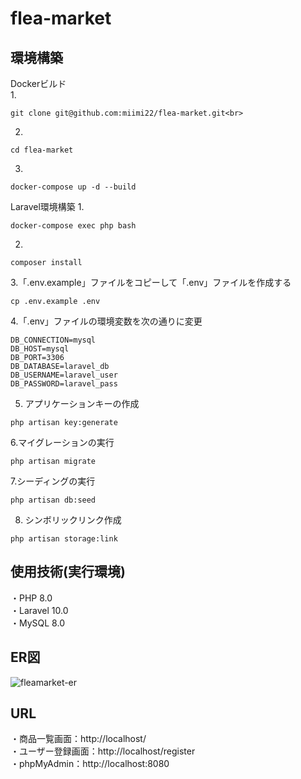 # flea-market

## 環境構築
Dockerビルド<br>
1.
```
git clone git@github.com:miimi22/flea-market.git<br>
```
2.
```
cd flea-market
```
3.
```
docker-compose up -d --build
```

Laravel環境構築
1.
```
docker-compose exec php bash
```
2.
```
composer install
```
3.「.env.example」ファイルをコピーして「.env」ファイルを作成する
```
cp .env.example .env
```
4.「.env」ファイルの環境変数を次の通りに変更
```
DB_CONNECTION=mysql
DB_HOST=mysql
DB_PORT=3306
DB_DATABASE=laravel_db
DB_USERNAME=laravel_user
DB_PASSWORD=laravel_pass
```
5. アプリケーションキーの作成
```
php artisan key:generate
```
6.マイグレーションの実行
```
php artisan migrate
```
7.シーディングの実行
```
php artisan db:seed
```
8. シンボリックリンク作成
```
php artisan storage:link
```

## 使用技術(実行環境)
・PHP 8.0
<br>
・Laravel 10.0
<br>
・MySQL 8.0

## ER図
![fleamarket-er](https://github.com/user-attachments/assets/0ffeac5a-0a44-4d58-8d27-a91f2509e51a)

## URL
・商品一覧画面：http://localhost/
<br>
・ユーザー登録画面：http://localhost/register
<br>
・phpMyAdmin：http://localhost:8080
